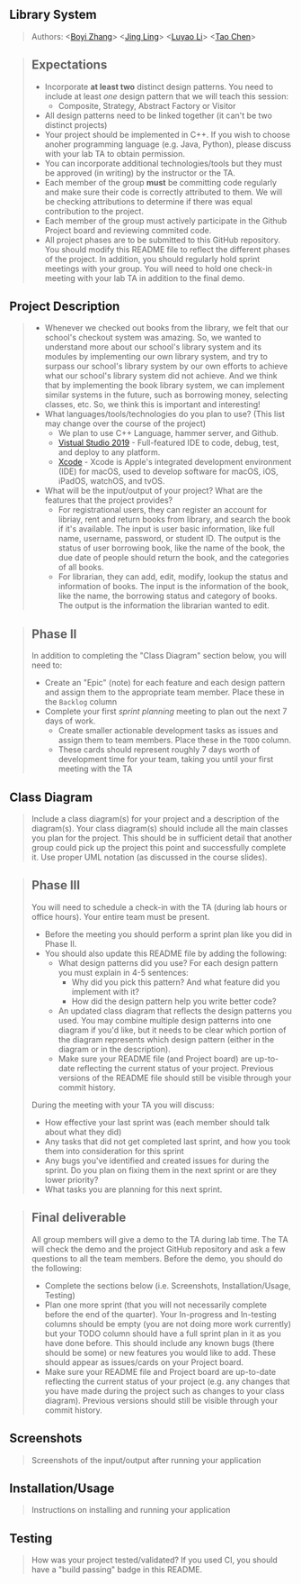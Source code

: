 ## Library System

 > Authors: \<[Boyi Zhang](https://github.com/bzhan166)\> 
 >  \<[Jing Ling](https://github.com/Ophelia13908329)\> 
 >  \<[Luyao Li](https://github.com/lukalee)\> 
 >  \<[Tao Chen](https://github.com/tchen285)\> 
 
 
 > ## Expectations
 > * Incorporate **at least two** distinct design patterns. You need to include at least *one* design pattern that we will teach this session:
 >   * Composite, Strategy, Abstract Factory or Visitor
 > * All design patterns need to be linked together (it can't be two distinct projects)
 > * Your project should be implemented in C++. If you wish to choose anoher programming language (e.g. Java, Python), please discuss with your lab TA to obtain permission.
 > * You can incorporate additional technologies/tools but they must be approved (in writing) by the instructor or the TA.
 > * Each member of the group **must** be committing code regularly and make sure their code is correctly attributed to them. We will be checking attributions to determine if there was equal contribution to the project.
 > * Each member of the group must actively participate in the Github Project board and reviewing commited code.
> * All project phases are to be submitted to this GitHub repository. You should modify this README file to reflect the different phases of the project. In addition, you should regularly hold sprint meetings with your group. You will need to hold one check-in meeting with your lab TA in addition to the final demo.

## Project Description
 > * Whenever we checked out books from the library, we felt that our school's checkout system was amazing. So, we wanted to understand more about our school's library system and its modules by implementing our own library system, and try to surpass our school's library system by our own efforts to achieve what our school's library system did not achieve. And we think that by implementing the book library system, we can implement similar systems in the future, such as borrowing money, selecting classes, etc. So, we think this is important and interesting!
 > * What languages/tools/technologies do you plan to use? (This list may change over the course of the project)
 >   * We plan to use C++ Language, hammer server, and Github.
 >   * [Vistual Studio 2019](https://visualstudio.microsoft.com/) - Full-featured IDE to code, debug, test, and deploy to any platform.
 >   * [Xcode](https://xcodereleases.com/) - Xcode is Apple's integrated development environment (IDE) for macOS, used to develop software for macOS, iOS, iPadOS, watchOS, and tvOS.
 > * What will be the input/output of your project? What are the features that the project provides?
 >   *  For registrational users, they can register an account for libriay, rent and return books from library, and search the book if it's available. The input is user basic information, like full name, username, password, or student ID. The output is the status of user borrowing book, like the name of the book, the due date of people should return the book, and the categories of all books.
 >   *  For librarian, they can add, edit, modify, lookup the status and information of books. The input is the information of the book, like the name, the borrowing status and category of books. The output is the information the librarian wanted to edit. 

 > ## Phase II
 > In addition to completing the "Class Diagram" section below, you will need to:
 > * Create an "Epic" (note) for each feature and each design pattern and assign them to the appropriate team member. Place these in the `Backlog` column
 > * Complete your first *sprint planning* meeting to plan out the next 7 days of work.
 >   * Create smaller actionable development tasks as issues and assign them to team members. Place these in the `TODO` column.
 >   * These cards should represent roughly 7 days worth of development time for your team, taking you until your first meeting with the TA
## Class Diagram
 > Include a class diagram(s) for your project and a description of the diagram(s). Your class diagram(s) should include all the main classes you plan for the project. This should be in sufficient detail that another group could pick up the project this point and successfully complete it. Use proper UML notation (as discussed in the course slides).
 
 > ## Phase III
 > You will need to schedule a check-in with the TA (during lab hours or office hours). Your entire team must be present. 
 > * Before the meeting you should perform a sprint plan like you did in Phase II.
 > * You should also update this README file by adding the following:
 >   * What design patterns did you use? For each design pattern you must explain in 4-5 sentences:
 >     * Why did you pick this pattern? And what feature did you implement with it?
 >     * How did the design pattern help you write better code?
 >   * An updated class diagram that reflects the design patterns you used. You may combine multiple design patterns into one diagram if you'd like, but it needs to be clear which portion of the diagram represents which design pattern (either in the diagram or in the description).
 >   * Make sure your README file (and Project board) are up-to-date reflecting the current status of your project. Previous versions of the README file should still be visible through your commit history.
> 
> During the meeting with your TA you will discuss: 
 > * How effective your last sprint was (each member should talk about what they did)
 > * Any tasks that did not get completed last sprint, and how you took them into consideration for this sprint
 > * Any bugs you've identified and created issues for during the sprint. Do you plan on fixing them in the next sprint or are they lower priority?
 > * What tasks you are planning for this next sprint.

 
 > ## Final deliverable
 > All group members will give a demo to the TA during lab time. The TA will check the demo and the project GitHub repository and ask a few questions to all the team members. 
 > Before the demo, you should do the following:
 > * Complete the sections below (i.e. Screenshots, Installation/Usage, Testing)
 > * Plan one more sprint (that you will not necessarily complete before the end of the quarter). Your In-progress and In-testing columns should be empty (you are not doing more work currently) but your TODO column should have a full sprint plan in it as you have done before. This should include any known bugs (there should be some) or new features you would like to add. These should appear as issues/cards on your Project board.
 > * Make sure your README file and Project board are up-to-date reflecting the current status of your project (e.g. any changes that you have made during the project such as changes to your class diagram). Previous versions should still be visible through your commit history. 
 
 ## Screenshots
 > Screenshots of the input/output after running your application
 ## Installation/Usage
 > Instructions on installing and running your application
 ## Testing
 > How was your project tested/validated? If you used CI, you should have a "build passing" badge in this README.
 
